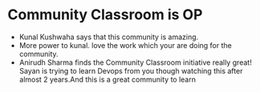 # Community Classroom is OP

- Kunal Kushwaha says that this community is amazing.
- More power to kunal. love the work which your are doing for the community.
- Anirudh Sharma finds the Community Classroom initiative really great!
Sayan is trying to learn Devops from you though watching this after almost 2 years.And this is a great community to learn
